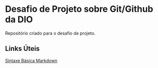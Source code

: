 # Desafio de Projeto sobre Git/Github da DIO
  Repositório criado para o desafio de projeto.

## Links Úteis
[Sintaxe Básica Markdown](https://www.markdownguide.org/basic-syntax/)
